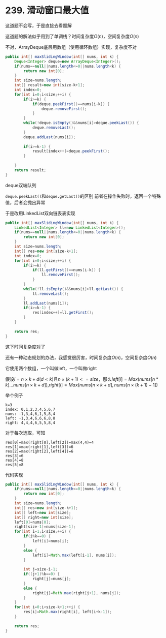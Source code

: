 # 239. 滑动窗口最大值

这道题不会写，于是直接去看题解

这道题的解法似乎用到了单调栈？时间复杂度$O(n)$，空间复杂度$O(n)$

不对，ArrayDeque底层用数组（使用循环数组）实现，复杂度不对

```java
public int[] maxSlidingWindow(int[] nums, int k) {
    Deque<Integer> deque=new ArrayDeque<Integer>();
    if(nums==null||nums.length<=0||nums.length<k) {
        return new int[0];
    }
    int size=nums.length;
    int[] result=new int[size-k+1];
    int index=0;
    for(int i=0;i<size;++i) {
        if(i>=k) {
            if(deque.peekFirst()==nums[i-k]) {
                deque.removeFirst();
            }
        }
        while(!deque.isEmpty()&&nums[i]>deque.peekLast()) {
            deque.removeLast();
        }
        deque.addLast(nums[i]);
        
        if(i>=k-1) {
            result[index++]=deque.peekFirst();
        }
        
    }
    return result;
}
```

deque双端队列

`deque.peekLast()`和`deque.getLast()`的区别
前者在操作失败时，返回一个特殊值，后者会抛出异常

于是改用LinkedList双向链表表实现

```java
public int[] maxSlidingWindow(int[] nums, int k) {
    LinkedList<Integer> ll=new LinkedList<Integer>();
    if(nums==null||nums.length<=0||nums.length<k) {
        return new int[0];
    }
    int size=nums.length;
    int[] res=new int[size-k+1];
    int index=0;
    for(int i=0;i<size;++i) {
        if(i>=k) {
            if(ll.getFirst()==nums[i-k]) {
                ll.removeFirst();
            }
        }
        while(!ll.isEmpty()&&nums[i]>ll.getLast()) {
            ll.removeLast();
        }
        ll.addLast(nums[i]);
        if(i>=k-1) {
            res[index++]=ll.getFirst();
        }
    }
    
    return res;
}
```

这下时间复杂度对了

还有一种动态规划的办法，我感觉很厉害，时间复杂度$O(n)$，空间复杂度$O(n)$

它使用两个数组，一个叫做left，一个叫做right

假设$i=n×k+d(d<k)$且$n×(k+1)<=size$，那么$left[i]=Max(nums[n*k]...nums[n×k+d])$,$right[i]=Max(nums[n×k+d],nums[n×(k+1)-1])$

举个例子
```
k=3
index: 0,1,2,3,4,5,6,7
nums: -1,3,4,6,1,5,8,4
left: -1,3,4,6,6,6,8,8
right: 4,4,4,6,5,5,8,4 
```
对于每次选取，可知
```
res[0]=max(right[0],left[2])=max(4,4)=4
res[1]=max(right[1],left[3])=6
res[2]=max(right[2],left[4])=6
res[3]=6
res[4]=8
res[5]=8
```

代码实现
```java
public int[] maxSlidingWindow(int[] nums, int k) {
    if(nums==null||nums.length<=0||nums.length<k) {
        return new int[0];
    }
    int size=nums.length;
    int[] res=new int[size-k+1];
    int[] left=new int[size];
    int[] right=new int[size];
    left[0]=nums[0];
    right[size-1]=nums[size-1];
    for(int i=1;i<size;++i) {
        if(i%k==0) {
            left[i]=nums[i];
        }
        else {
            left[i]=Math.max(left[i-1], nums[i]);
        }
        
        int j=size-i-1;
        if((j+1)%k==0) {
            right[j]=nums[j];
        }
        else {
            right[j]=Math.max(right[j+1], nums[j]);
        }
    }
    for(int i=0;i<size-k+1;++i) {
        res[i]=Math.max(right[i], left[i+k-1]);
    }
    
    return res;
}
```

